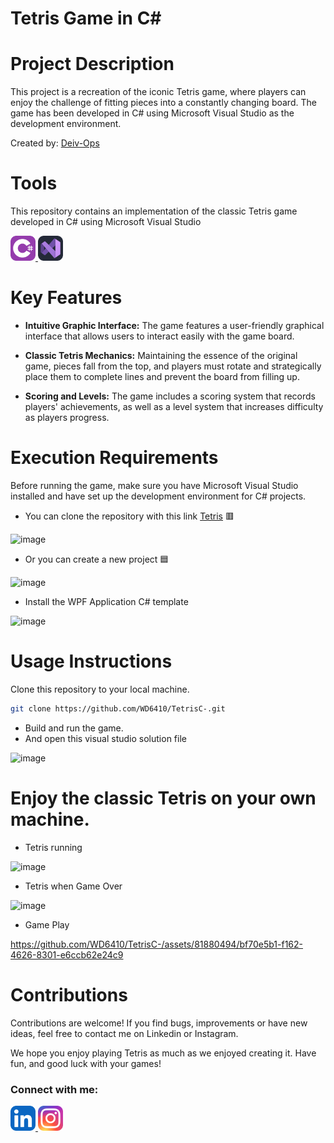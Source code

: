 # Tetris Game in C#
# Project Description

This project is a recreation of the iconic Tetris game, where players can enjoy the challenge of fitting pieces into a constantly changing board. The game has been developed in C# using Microsoft Visual Studio as the development environment.

Created by: [Deiv-Ops](https://github.com/WD6410)

# Tools
This repository contains an implementation of the classic Tetris game developed in C# using Microsoft Visual Studio
<p align="left">
  <a href="https://www.cprogramming.com/" target="_blank" rel="noreferrer">
    <img src="https://raw.githubusercontent.com/tandpfun/skill-icons/e67133bc60d96561bc247dfbc3eece0a897285c8/icons/CS.svg" alt="c#" width="40" height="40"/>
  </a>
<a href="https://code.visualstudio.com/" target="_blank" rel="noreferrer"> <img src="https://raw.githubusercontent.com/tandpfun/skill-icons/e67133bc60d96561bc247dfbc3eece0a897285c8/icons/VisualStudio-Dark.svg" alt="visual" width="40" height="40"/> 
</a>
 </p>

# Key Features
* **Intuitive Graphic Interface:** The game features a user-friendly graphical interface that allows users to interact easily with the game board.

* **Classic Tetris Mechanics:** Maintaining the essence of the original game, pieces fall from the top, and players must rotate and strategically place them to complete lines and prevent the board from filling up.

* **Scoring and Levels:** The game includes a scoring system that records players' achievements, as well as a level system that increases difficulty as players progress.

# Execution Requirements
Before running the game, make sure you have Microsoft Visual Studio installed and have set up the development environment for C# projects.

* You can clone the repository with this link [Tetris](https://github.com/WD6410/TetrisC-) 🟥

![image](https://github.com/WD6410/TetrisC-/assets/81880494/c5fc2c31-8792-4641-92af-3ac6e70bdf8c)

* Or you can create a new project 🟦
  
![image](https://github.com/WD6410/TetrisC-/assets/81880494/c80ab377-cc96-46d3-bfa8-e79f33aaa093)

* Install the WPF Application C# template
  
![image](https://github.com/WD6410/TetrisC-/assets/81880494/40127187-d411-4f7f-bec7-12e9e0f06f7d)

# Usage Instructions
Clone this repository to your local machine.

```bash
git clone https://github.com/WD6410/TetrisC-.git
```
* Build and run the game.
* And open this visual studio solution file

![image](https://github.com/WD6410/TetrisC-/assets/81880494/8cf5ad4a-c6d2-43e5-8888-76275dbbbdc8)

# Enjoy the classic Tetris on your own machine.
* Tetris running

![image](https://github.com/WD6410/TetrisC-/assets/81880494/4b828b28-20f9-4a19-bc75-02b10c502ea9)

* Tetris when Game Over

![image](https://github.com/WD6410/TetrisC-/assets/81880494/5db9908f-085b-44da-9cfa-e280e4b1ee4a)

* Game Play
  
https://github.com/WD6410/TetrisC-/assets/81880494/bf70e5b1-f162-4626-8301-e6ccb62e24c9


# Contributions
Contributions are welcome! If you find bugs, improvements or have new ideas, feel free to contact me on Linkedin or Instagram.

We hope you enjoy playing Tetris as much as we enjoyed creating it. Have fun, and good luck with your games!

<h3 align="left">Connect with me:</h3>
<p align="left">
  <a href="[https://www.linkedin.com/in/david-gonz%C3%A1lez-tamayo/](https://www.linkedin.com/in/daniel-toomaz-rukina/)" target="_blank" rel="noreferrer">
    <img src="https://raw.githubusercontent.com/tandpfun/skill-icons/de91fca307a83d75fc5b1f6ce24540454acead41/icons/LinkedIn.svg" alt="Linkedin" width="40" height="40"/>
  </a>
    <img src="https://raw.githubusercontent.com/tandpfun/skill-icons/e67133bc60d96561bc247dfbc3eece0a897285c8/icons/Instagram.svg" alt="Instagram" width="40" height="40"/>
  </a>
</p>
